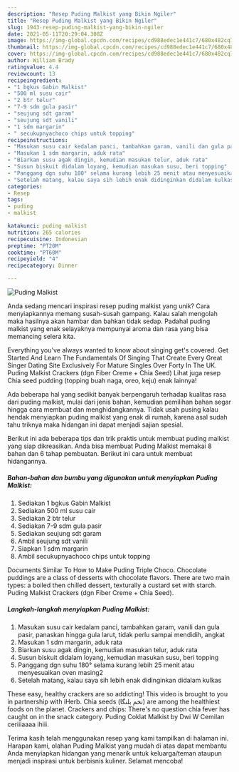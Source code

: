 ```yaml
---
description: "Resep Puding Malkist yang Bikin Ngiler"
title: "Resep Puding Malkist yang Bikin Ngiler"
slug: 1943-resep-puding-malkist-yang-bikin-ngiler
date: 2021-05-11T20:29:04.308Z
image: https://img-global.cpcdn.com/recipes/cd988edec1e441c7/680x482cq70/puding-malkist-foto-resep-utama.jpg
thumbnail: https://img-global.cpcdn.com/recipes/cd988edec1e441c7/680x482cq70/puding-malkist-foto-resep-utama.jpg
cover: https://img-global.cpcdn.com/recipes/cd988edec1e441c7/680x482cq70/puding-malkist-foto-resep-utama.jpg
author: William Brady
ratingvalue: 4.4
reviewcount: 13
recipeingredient:
- "1 bgkus Gabin Malkist"
- "500 ml susu cair"
- "2 btr telur"
- "7-9 sdm gula pasir"
- "seujung sdt garam"
- "seujung sdt vanili"
- "1 sdm margarin"
- " secukupnyachoco chips untuk topping"
recipeinstructions:
- "Masukan susu cair kedalam panci, tambahkan garam, vanili dan gula pasir, panaskan hingga gula larut, tidak perlu sampai mendidih, angkat"
- "Masukan 1 sdm margarin, aduk rata"
- "Biarkan susu agak dingin, kemudian masukan telur, aduk rata"
- "Susun biskuit didalam loyang, kemudian masukan susu, beri topping"
- "Panggang dgn suhu 180° selama kurang lebih 25 menit atau menyesuaikan oven masing2"
- "Setelah matang, kalau saya sih lebih enak didinginkan didalam kulkas"
categories:
- Resep
tags:
- puding
- malkist

katakunci: puding malkist 
nutrition: 265 calories
recipecuisine: Indonesian
preptime: "PT20M"
cooktime: "PT60M"
recipeyield: "4"
recipecategory: Dinner

---
```



![Puding Malkist](https://img-global.cpcdn.com/recipes/cd988edec1e441c7/680x482cq70/puding-malkist-foto-resep-utama.jpg)

Anda sedang mencari inspirasi resep puding malkist yang unik? Cara menyiapkannya memang susah-susah gampang. Kalau salah mengolah maka hasilnya akan hambar dan bahkan tidak sedap. Padahal puding malkist yang enak selayaknya mempunyai aroma dan rasa yang bisa memancing selera kita.

Everything you&#39;ve always wanted to know about singing get&#39;s covered. Get Started And Learn The Fundamentals Of Singing That Create Every Great Singer Dating Site Exclusively For Mature Singles Over Forty In The UK. Puding Malkist Crackers (dgn Fiber Creme + Chia Seed) Lihat juga resep Chia seed pudding (topping buah naga, oreo, keju) enak lainnya!

Ada beberapa hal yang sedikit banyak berpengaruh terhadap kualitas rasa dari puding malkist, mulai dari jenis bahan, kemudian pemilihan bahan segar hingga cara membuat dan menghidangkannya. Tidak usah pusing kalau hendak menyiapkan puding malkist yang enak di rumah, karena asal sudah tahu triknya maka hidangan ini dapat menjadi sajian spesial.


Berikut ini ada beberapa tips dan trik praktis untuk membuat puding malkist yang siap dikreasikan. Anda bisa membuat Puding Malkist memakai 8 bahan dan 6 tahap pembuatan. Berikut ini cara untuk membuat hidangannya.

<!--inarticleads1-->

##### Bahan-bahan dan bumbu yang digunakan untuk menyiapkan Puding Malkist:

1. Sediakan 1 bgkus Gabin Malkist
1. Sediakan 500 ml susu cair
1. Sediakan 2 btr telur
1. Sediakan 7-9 sdm gula pasir
1. Sediakan seujung sdt garam
1. Ambil seujung sdt vanili
1. Siapkan 1 sdm margarin
1. Ambil  secukupnyachoco chips untuk topping


Documents Similar To How to Make Puding Triple Choco. Chocolate puddings are a class of desserts with chocolate flavors. There are two main types: a boiled then chilled dessert, texturally a custard set with starch. Puding Malkist Crackers (dgn Fiber Creme + Chia Seed). 

<!--inarticleads2-->

##### Langkah-langkah menyiapkan Puding Malkist:

1. Masukan susu cair kedalam panci, tambahkan garam, vanili dan gula pasir, panaskan hingga gula larut, tidak perlu sampai mendidih, angkat
1. Masukan 1 sdm margarin, aduk rata
1. Biarkan susu agak dingin, kemudian masukan telur, aduk rata
1. Susun biskuit didalam loyang, kemudian masukan susu, beri topping
1. Panggang dgn suhu 180° selama kurang lebih 25 menit atau menyesuaikan oven masing2
1. Setelah matang, kalau saya sih lebih enak didinginkan didalam kulkas


These easy, healthy crackers are so addicting! This video is brought to you in partnership with iHerb. Chia seeds (تخم بلنگا) are among the healthiest foods on the planet. Crackers and chips: There&#39;s no question chia fever has caught on in the snack category. Puding Coklat Malkist by Dwi W Cemilan ceriiiaaaa ihiii. 

Terima kasih telah menggunakan resep yang kami tampilkan di halaman ini. Harapan kami, olahan Puding Malkist yang mudah di atas dapat membantu Anda menyiapkan hidangan yang menarik untuk keluarga/teman ataupun menjadi inspirasi untuk berbisnis kuliner. Selamat mencoba!
